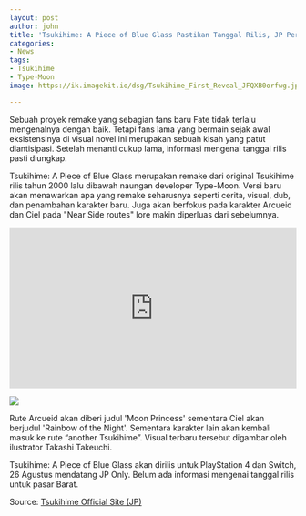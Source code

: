 ```yaml
---
layout: post
author: john
title: 'Tsukihime: A Piece of Blue Glass Pastikan Tanggal Rilis, JP Pertama'
categories:
- News
tags:
- Tsukihime
- Type-Moon
image: https://ik.imagekit.io/dsg/Tsukihime_First_Reveal_JFQXB0orfwg.jpg

---
```

Sebuah proyek remake yang sebagian fans baru Fate tidak terlalu mengenalnya dengan baik. Tetapi fans lama yang bermain sejak awal eksistensinya di visual novel ini merupakan sebuah kisah yang patut diantisipasi. Setelah menanti cukup lama, informasi mengenai tanggal rilis pasti diungkap.

Tsukihime: A Piece of Blue Glass merupakan remake dari original Tsukihime rilis tahun 2000 lalu dibawah naungan developer Type-Moon. Versi baru akan menawarkan apa yang remake seharusnya seperti cerita, visual, dub, dan penambahan karakter baru. Juga akan berfokus pada karakter Arcueid dan Ciel pada "Near Side routes" lore makin diperluas dari sebelumnya.

<style>.embed-container { position: relative; padding-bottom: 56.25%; height: 0; overflow: hidden; max-width: 100%; } .embed-container iframe, .embed-container object, .embed-container embed { position: absolute; top: 0; left: 0; width: 100%; height: 100%; }</style><div class='embed-container'><iframe src='https://www.youtube.com/embed//sMEuZGHbv-c' frameborder='0' allowfullscreen></iframe></div>

![](https://ik.imagekit.io/dsg/Tsukihime_Visual_zldpLiLUyQc.jpg)

Rute Arcueid akan diberi judul 'Moon Princess' sementara Ciel akan berjudul 'Rainbow of the Night'. Sementara karakter lain akan kembali masuk ke rute “another Tsukihime”. Visual terbaru tersebut digambar oleh ilustrator Takashi Takeuchi.

Tsukihime: A Piece of Blue Glass akan dirilis untuk PlayStation 4 dan Switch, 26 Agustus mendatang JP Only. Belum ada informasi mengenai tanggal rilis untuk pasar Barat.

Source: [Tsukihime Official Site (JP)](http://www.typemoon.com/products/tsukihime/)